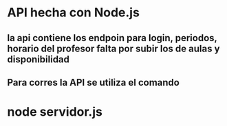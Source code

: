 # API hecha con Node.js
## la api contiene los endpoin para login, periodos, horario del profesor falta por subir los de aulas y disponibilidad

## Para corres la API se utiliza el comando 
# node servidor.js
